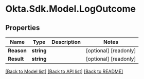 # Okta.Sdk.Model.LogOutcome

## Properties

Name | Type | Description | Notes
------------ | ------------- | ------------- | -------------
**Reason** | **string** |  | [optional] [readonly] 
**Result** | **string** |  | [optional] [readonly] 

[[Back to Model list]](../README.md#documentation-for-models) [[Back to API list]](../README.md#documentation-for-api-endpoints) [[Back to README]](../README.md)

